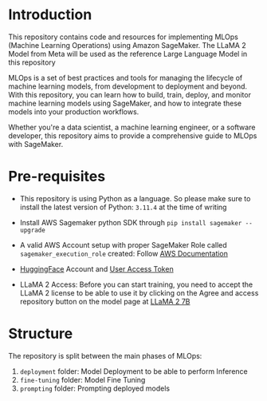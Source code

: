# Introduction

This repository contains code and resources for implementing MLOps (Machine Learning Operations) using Amazon SageMaker. The LLaMA 2 Model from Meta will be used as the reference Large Language Model in this repository

MLOps is a set of best practices and tools for managing the lifecycle of machine learning models, from development to deployment and beyond. With this repository, you can learn how to build, train, deploy, and monitor machine learning models using SageMaker, and how to integrate these models into your production workflows. 

Whether you're a data scientist, a machine learning engineer, or a software developer, this repository aims to provide a comprehensive guide to MLOps with SageMaker.

# Pre-requisites

* This repository is using Python as a language. So please make sure to install the latest version of Python: ```3.11.4``` at the time of writing

* Install AWS Sagemaker python SDK through ```pip install sagemaker --upgrade```

* A valid AWS Account setup with proper SageMaker Role called `sagemaker_execution_role` created: Follow [AWS Documentation](https://docs.aws.amazon.com/sagemaker/latest/dg/sagemaker-roles.html)

* [HuggingFace](https://huggingface.co/join) Account and [User Access Token](https://huggingface.co/settings/tokens) 

* LLaMA 2 Access: Before you can start training, you need to accept the LLaMA 2 license to be able to use it by clicking on the Agree and access repository button on the model page at [LLaMA 2 7B](https://huggingface.co/meta-llama/Llama-2-7b-hf) 

# Structure
The repository is split between the main phases of MLOps:

1. ```deployment``` folder: Model Deployment to be able to perform Inference
2. ```fine-tuning``` folder: Model Fine Tuning
3. ```prompting``` folder: Prompting deployed models


